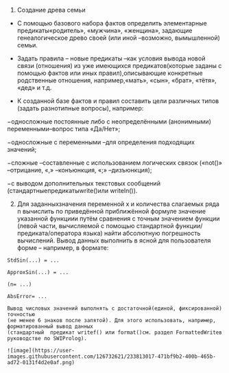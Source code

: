1. Создание древа семьи

  - С помощью базового  набора фактов  определить элементарные предикаты«родитель», «мужчина», «женщина»,
  задающие генеалогическое древо своей (или иной –возможно, вымышленной) семьи.
  
  - Задать правила – новые предикаты –как условия вывода новой связи (отношения) из уже
  имеющихся предикатов(которые заданы с помощью фактов или иных правил),описывающие конкретные родственные отношения,
  например,«мать», «сын», «брат», «тётя», «дед» и т.д.
  
  - К  созданной  базе  фактов  и  правил  составить  цели  различных  типов
  (задать разнотипные вопросы), например: 
  
  −односложные постоянные либо с неопределёнными (анонимными) переменными–вопрос типа «Да/Нет»;
  
  −односложные с переменными –для определения подходящих значений;
  
  −сложные –составленные с использованием логических связок  («not()» –отрицание,  «,» –конъюнкция, «;» –дизъюнкция);
  
  −с  выводом  дополнительных  текстовых  сообщений  (стандартныепредикатыwrite()или writeln()).
  
  2. Для заданныхзначения переменной x и количества слагаемых ряда n вычислить по приведённой приближённой формуле значение указанной функциии
    путём сравнения с точным значением функции (левой  части,  вычисляемой с помощью  стандартной  функции/предиката/оператора языка)
    найти абсолютную погрешность вычислений. Вывод данных выполнить в ясной для пользователя форме – например, в формате:
    
    StdSin(...) = ...
    
    ApproxSin(...) = ...
    
    (n= ...)
    
    AbsError= ...
    
    Вывод числовых значений выполнять с достаточной(единой, фиксированной) точностью
    (не менее 6 знаков после запятой). Для этого использовать, например, форматированный вывод данных 
    (стандартный  предикат writef() или format()см. раздел FormattedWriteв руководстве по SWIProlog).
    
    ![image](https://user-images.githubusercontent.com/126732621/233813017-471bf9b2-400b-465b-ad72-0131f4d2e0af.png)

    
    
    
    
